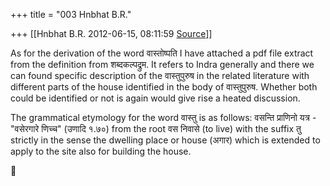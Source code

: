 +++
title = "003 Hnbhat B.R."

+++
[[Hnbhat B.R.	2012-06-15, 08:11:59 [Source](https://groups.google.com/g/samskrita/c/Q86rpxaFxp8)]]



  

  

As for the derivation of the word वास्तोष्पति I have attached a pdf file extract from the definition from शब्दकल्पद्रुम. It refers to Indra generally and there we can found specific description of the वास्तुपुरुष in the related literature with different parts of the house identified in the body of वास्तुपुरुष. Whether both could be identified or not is again would give rise a heated discussion.

  

The grammatical etymology for the word वास्तु is as follows: वसन्ति प्राणिनो यत्र - "वसेरगारे णिच्च" (उणादि १.७०) from the root वस निवासे (to live) with the suffix तु strictly in the sense the dwelling place or house (अगार) which is extended to apply to the site also for building the house.



